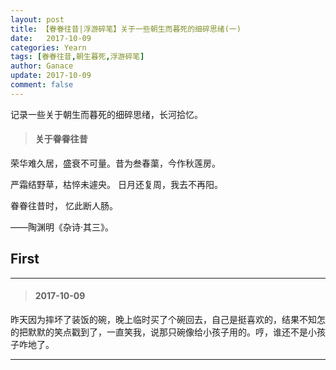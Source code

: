 ```yaml
---
layout: post
title: 【眷眷往昔|浮游碎笔】关于一些朝生而暮死的细碎思绪(一)
date:   2017-10-09
categories: Yearn
tags: [眷眷往昔,朝生暮死,浮游碎笔]
author: Ganace
update: 2017-10-09
comment: false
---
```


记录一些关于朝生而暮死的细碎思绪，长河拾忆。

> #### 关于眷眷往昔

荣华难久居，盛衰不可量。昔为叁春蕖，今作秋莲房。 

严霜结野草，枯悴未遽央。 日月还复周，我去不再阳。

眷眷往昔时， 忆此断人肠。

——陶渊明《杂诗·其三》。


## First

---

> ####  2017-10-09

昨天因为摔坏了装饭的碗，晚上临时买了个碗回去，自己是挺喜欢的，结果不知怎的把默默的笑点戳到了，一直笑我，说那只碗像给小孩子用的。哼，谁还不是小孩子咋地了。

---
